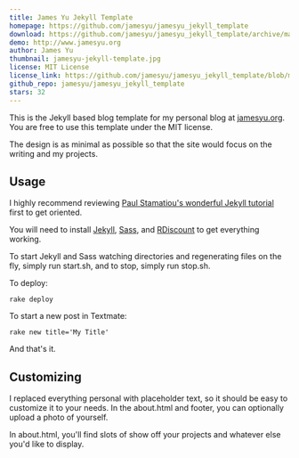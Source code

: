 ```yaml
---
title: James Yu Jekyll Template
homepage: https://github.com/jamesyu/jamesyu_jekyll_template
download: https://github.com/jamesyu/jamesyu_jekyll_template/archive/master.zip
demo: http://www.jamesyu.org
author: James Yu
thumbnail: jamesyu-jekyll-template.jpg
license: MIT License
license_link: https://github.com/jamesyu/jamesyu_jekyll_template/blob/master/LICENSE
github_repo: jamesyu/jamesyu_jekyll_template
stars: 32
---
```


This is the Jekyll based blog template for my personal blog at
[jamesyu.org](http://www.jamesyu.org/). You are free to use this
template under the MIT license.

The design is as minimal as possible so that the site would focus on
the writing and my projects.

## Usage

I highly recommend reviewing
[Paul Stamatiou's wonderful Jekyll tutorial](http://paulstamatiou.com/how-to-wordpress-to-jekyll)
first to get oriented.

You will need to install [Jekyll](https://github.com/mojombo/jekyll),
[Sass](http://sass-lang.com/), and [RDiscount](https://github.com/rtomayko/rdiscount)
to get everything working.

To start Jekyll and Sass watching directories and regenerating files on
the fly, simply run start.sh, and to stop, simply run stop.sh.

To deploy:

    rake deploy

To start a new post in Textmate:

    rake new title='My Title'

And that's it.

## Customizing

I replaced everything personal with placeholder text, so it should be
easy to customize it to your needs. In the about.html and footer, you
can optionally upload a photo of yourself.

In about.html, you'll find slots of show off your projects and whatever
else you'd like to display.
